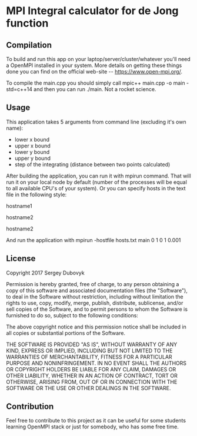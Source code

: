 # MPI Integral calculator for de Jong function

## Compilation

To build and run this app on your laptop/server/cluster/whatever you'll need a OpenMPI installed in your system. More details on getting these things done you can find on the official web-site -- https://www.open-mpi.org/.

To compile the main.cpp you should simply call mpic++ main.cpp -o main -std=c++14 and then you can run ./main. Not a rocket science.

## Usage

This application takes 5 arguments from command line (excluding it's own name):
- lower x bound
- upper x bound
- lower y bound
- upper y bound
- step of the integrating (distance between two points calculated)

After building the application, you can run it with mpirun command. That will run it on your local node by default (number of the processes will be equal to all available CPU's of your system). Or you can specify hosts in the text file in the following style:

hostname1

hostname2

hostname2


And run the application with mpirun -hostfile hosts.txt main 0 1 0 1 0.001

## License

Copyright 2017 Sergey Dubovyk

Permission is hereby granted, free of charge, to any person obtaining a copy of this software and associated documentation files (the "Software"), to deal in the Software without restriction, including without limitation the rights to use, copy, modify, merge, publish, distribute, sublicense, and/or sell copies of the Software, and to permit persons to whom the Software is furnished to do so, subject to the following conditions:

The above copyright notice and this permission notice shall be included in all copies or substantial portions of the Software.

THE SOFTWARE IS PROVIDED "AS IS", WITHOUT WARRANTY OF ANY KIND, EXPRESS OR IMPLIED, INCLUDING BUT NOT LIMITED TO THE WARRANTIES OF MERCHANTABILITY, FITNESS FOR A PARTICULAR PURPOSE AND NONINFRINGEMENT. IN NO EVENT SHALL THE AUTHORS OR COPYRIGHT HOLDERS BE LIABLE FOR ANY CLAIM, DAMAGES OR OTHER LIABILITY, WHETHER IN AN ACTION OF CONTRACT, TORT OR OTHERWISE, ARISING FROM, OUT OF OR IN CONNECTION WITH THE SOFTWARE OR THE USE OR OTHER DEALINGS IN THE SOFTWARE.

## Contribution

Feel free to contribute to this project as it can be useful for some students learning OpenMPI stack or just for somebody, who has some free time.
